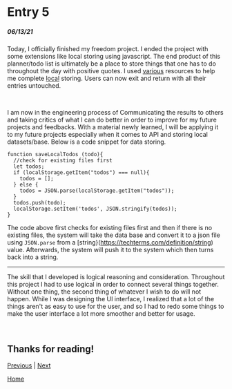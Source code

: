 # Entry 5
##### 06/13/21

Today, I officially finished my freedom project. I ended the project with some extensions like local storing using javascript. The end product of this planner/todo list is ultimately be a place to store things that one has to do throughout the day with positive quotes. I used [various](https://developer.mozilla.org/en-US/docs/Learn/JavaScript/Client-side_web_APIs/Client-side_storage) resources to help me complete [local](https://www.w3schools.com/html/html5_webstorage.asp) storing. Users can now exit and return with all their entries untouched.

<br>

I am now in the engineering process of Communicating the results to others and taking critics of what I can do better in order to improve for my future projects and feedbacks. With a material newly learned, I will be applying it to my future projects especially when it comes to API and storing local datasets/base. Below is a code snippet for data storing. <br>

```
function saveLocalTodos (todo){
  //check for existing files first
  let todos;
  if (localStorage.getItem("todos") === null){
    todos = [];
  } else {
    todos = JSON.parse(localStorage.getItem("todos"));
  }
  todos.push(todo);
  localStorage.setItem('todos', JSON.stringify(todos));
}
````
The code above first checks for existing files first and then if there is no existing files, the system will take the data base and convert it to a json file using `JSON.parse` from a [string}(https://techterms.com/definition/string) value. Afterwards, the system will push it to the system which then turns back into a string.

<hr>

The skill that I developed is logical reasoning and consideration. Throughout this project I had to use logical in order to connect several things together. Without one thing, the second thing of whatever I wish to do will not happen. While I was designing the UI interface, I realized that a lot of the things aren't as easy to use for the user, and so I had to redo some things to make the user interface a lot more smoother and better for usage.

<br>

## Thanks for reading!

[Previous](entry04.md) | [Next](entry06.md)

[Home](../README.md)